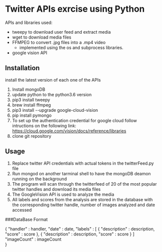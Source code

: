 # Twitter APIs exrcise using Python

APIs and libraries used:
- tweepy to download user feed and extract media
- wget to download media files
- FFMPEG to convert .jpg files into a .mp4 video
    - implemented using the os and subprocess libraries. 
 - google vision API


## Installation

install the latest version of each one of the APIs
1) Install mongoDB
2) update python to the python3.6 version
3) pip3 install tweepy
4) brew install ffmpeg
5) pip3  install --upgrade google-cloud-vision
6) pip install pymongo
7) To set up the authentication credential for google cloud follow intructions on the following link: https://cloud.google.com/vision/docs/reference/libraries
8) clone git repository

## Usage

1) Replace twitter API credentials with actual tokens in the twitterFeed.py file
2) Run mongod on another tarminal shell to have the mongoDB deamon running on the background
3) The program will scan through the twitterfeed of 20 of the most popular twitter handles and download its media files
4) The GoogleVision API is used to analyze the media
5) All labels and scores from the analysis are stored in the database with the corresponding twitter handle, number of images analyzed and date accessed

###DataBase Format

{
     "handler" : handler,
     "date" : date,
     "labels" : [
                    {
                        "description" : description,
                        "score" : score
                    },
                    { 
                        "description" : description,
                        "score" : score
                    }
                ]
     "imageCount" : imageCount        
}
